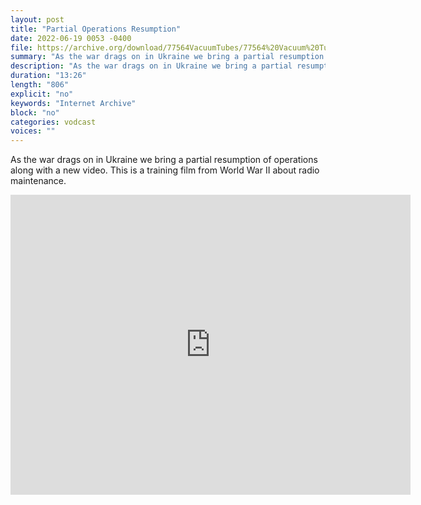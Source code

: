 ```yaml
---
layout: post
title: "Partial Operations Resumption"
date: 2022-06-19 0053 -0400
file: https://archive.org/download/77564VacuumTubes/77564%20Vacuum%20Tubes.mp4
summary: "As the war drags on in Ukraine we bring a partial resumption of operations along with a new video.  This is a training film from World War II about radio maintenance."
description: "As the war drags on in Ukraine we bring a partial resumption of operations along with a new video.  This is a training film from World War II about radio maintenance."
duration: "13:26"
length: "806"
explicit: "no" 
keywords: "Internet Archive"
block: "no" 
categories: vodcast
voices: ""
---
```


As the war drags on in Ukraine we bring a partial resumption of operations along with a new video.  This is a training film from World War II about radio maintenance.  

<iframe src="https://archive.org/embed/77564VacuumTubes" width="640" height="480" frameborder="0" webkitallowfullscreen="true" mozallowfullscreen="true" allowfullscreen></iframe>  


